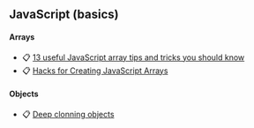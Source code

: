 ## JavaScript (basics)

#### Arrays
- 📋 [13 useful JavaScript array tips and tricks you should know](https://dev.to/duomly/13-useful-javascript-array-tips-and-tricks-you-should-know-2jfo)
- 📋 [Hacks for Creating JavaScript Arrays](https://www.freecodecamp.org/news/https-medium-com-gladchinda-hacks-for-creating-javascript-arrays-a1b80cb372b/)

#### Objects
- 📋 [Deep clonning objects](https://blog.logrocket.com/methods-for-deep-cloning-objects-in-javascript/)
